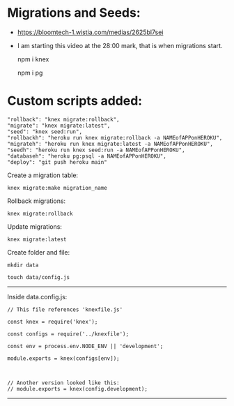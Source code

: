 # Migrations and Seeds:    


- https://bloomtech-1.wistia.com/medias/2625bl7sei
- I am starting this video at the 28:00 mark, that is when migrations start. 


    npm i knex


    npm i pg


# Custom scripts added:
    
    "rollback": "knex migrate:rollback",
    "migrate": "knex migrate:latest",
    "seed": "knex seed:run",
    "rollbackh": "heroku run knex migrate:rollback -a NAMEofAPPonHEROKU",    
    "migrateh": "heroku run knex migrate:latest -a NAMEofAPPonHEROKU",
    "seedh": "heroku run knex seed:run -a NAMEofAPPonHEROKU",
    "databaseh": "heroku pg:psql -a NAMEofAPPonHEROKU",
    "deploy": "git push heroku main"



Create a migration table:

    knex migrate:make migration_name 


Rollback migrations:

    knex migrate:rollback


Update migrations:

    knex migrate:latest


Create folder and file:

    mkdir data

    touch data/config.js


________________________________________________


Inside data.config.js:



    // This file references 'knexfile.js'

    const knex = require('knex');

    const configs = require('../knexfile');

    const env = process.env.NODE_ENV || 'development';

    module.exports = knex(configs[env]);



    // Another version looked like this:
    // module.exports = knex(config.development);


________________________________________________








